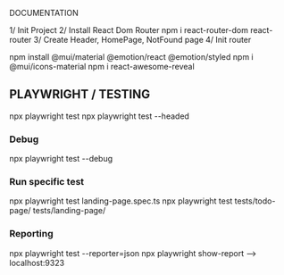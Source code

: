 DOCUMENTATION


1/ Init Project
2/ Install React Dom Router
npm i react-router-dom
react-router
3/ Create Header, HomePage, NotFound page
4/ Init router



npm install @mui/material @emotion/react @emotion/styled
npm i @mui/icons-material
npm i react-awesome-reveal

## PLAYWRIGHT / TESTING 

npx playwright test
npx playwright test --headed

### Debug 

npx playwright test --debug  

### Run specific test

npx playwright test landing-page.spec.ts
npx playwright test tests/todo-page/ tests/landing-page/

### Reporting
npx playwright test --reporter=json
 npx playwright show-report --> localhost:9323